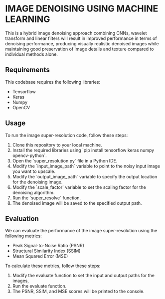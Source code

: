 <h1>IMAGE DENOISING USING MACHINE LEARNING</h1>
This is a hybrid image denoising approach combining CNNs, wavelet transform and linear filters will result in improved performance in terms of denoising performance, producing visually realistic denoised images while maintaining good preservation of image details and texture compared to individual methods alone.


<h2>Requirements</h2>
This codebase requires the following libraries:

<ul>
<li>Tensorflow</li>
<li>Keras</li>
<li>Numpy</li>
<li>OpenCV</li>
</ul>

<h2>Usage</h2>
To run the image super-resolution code, follow these steps:

<ol>
<li>Clone this repository to your local machine.</li>
<li>Install the required libraries using `pip install tensorflow keras numpy opencv-python`.</li>
<li>Open the `super_resolution.py` file in a Python IDE.</li>
<li>Modify the `input_image_path` variable to point to the noisy input image you want to upscale.</li>
<li>Modify the `output_image_path` variable to specify the output location for the denoising image.</li>
<li>Modify the `scale_factor` variable to set the scaling factor for the denoising algorithm.</li>
<li>Run the `super_resolve` function.</li>
<li>The denoised image will be saved to the specified output path.</li>
</ol>

<h2>Evaluation</h2>
We can evaluate the performance of the image super-resolution using the following metrics:

<ul>
<li>Peak Signal-to-Noise Ratio (PSNR)</li>
<li>Structural Similarity Index (SSIM)</li>
<li>Mean Squared Error (MSE)</li>
</ul>

To calculate these metrics, follow these steps:
<ol>
<li>Modify the evaluate function to set the input and output paths for the images, </li>
<li>Run the evaluate function.</li>
<li>The PSNR, SSIM, and MSE scores will be printed to the console.</li>
</ol>


